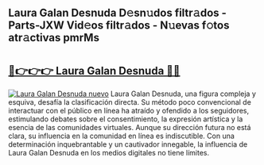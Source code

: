 ## Laura Galan Desnuda D𝚎sn𝚞dos filtr𝚊dos - Parts-JXW Vid𝚎os filtr𝚊dos - N𝚞evas f𝚘tos atr𝚊ctivas pmrMs

# <h2><a href="http://mb8051.tromn.icu/?c=Laura+Galan+Desnuda">🔗👉👉👉 Laura Galan Desnuda 🔗🔗</a></h2>

[![Laura Galan Desnuda nuevo](https://i.imgur.com/pEAQMta.gif)](http://mb8051.tromn.icu/?c=Laura+Galan+Desnuda)
Laura Galan Desnuda, una figura compleja y esquiva, desafía la clasificación directa. Su método poco convencional de interactuar con el público en línea ha atraído y ofendido a los seguidores, estimulando debates sobre el consentimiento, la expresión artística y la esencia de las comunidades virtuales. Aunque su dirección futura no está clara, su influencia en la comunidad en línea es indiscutible. Con una determinación inquebrantable y un cautivador innegable, la influencia de Laura Galan Desnuda en los medios digitales no tiene límites.
